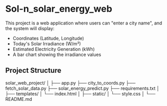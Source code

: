 # Sol-n_solar_energy_web

This project is a web application where users can "enter a city name", and the system will display:
- Coordinates (Latitude, Longitude)
- Today's Solar Irradiance (W/m²)
- Estimated Electricity Generation (kWh)
- A bar chart showing the irradiance values

## Project Structure

solar_web_project/
│
├── app.py
├── city_to_coords.py
├── fetch_solar_data.py
├── solar_energy_predict.py
├── requirements.txt
│
├── templates/
│ └── index.html
│
├── static/
│ └── style.css
│
└── README.md



